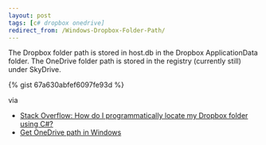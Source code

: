 ```yaml
---
layout: post
tags: [c# dropbox onedrive]
redirect_from: /Windows-Dropbox-Folder-Path/
---
```

The Dropbox folder path is stored in host.db in the Dropbox ApplicationData folder. The OneDrive folder path is stored in the registry (currently still) under SkyDrive.

{% gist 67a630abfef6097fe93d %}

via 
* [Stack Overflow: How do I programmatically locate my Dropbox folder using C#?](http://stackoverflow.com/questions/9660280/)
* [Get OneDrive path in Windows](http://stackoverflow.com/questions/26771265/)
